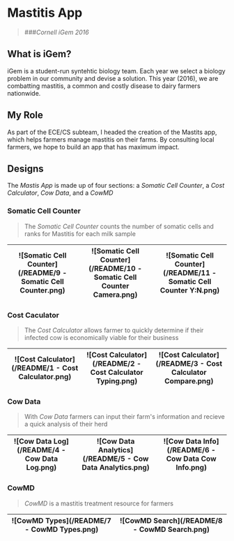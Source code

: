 # Mastitis App
> ###*Cornell iGem 2016*


## What is iGem?
iGem is a student-run syntehtic biology team. Each year we select a biology problem in our community and devise a solution. This year (2016), we are combatting mastitis, a common and costly disease to dairy farmers nationwide.


## My Role
As part of the ECE/CS subteam, I headed the creation of the Mastits app, which helps farmers manage mastitis on their farms. By consulting local farmers, we hope to build an app that has maximum impact.


## Designs
The *Mastis App* is made up of four sections: a *Somatic Cell Counter*, a *Cost Calculator*, *Cow Data*, and a *CowMD*

### Somatic Cell Counter
> The *Somatic Cell Counter* counts the number of somatic cells and ranks for Mastitis for each milk sample

|![Somatic Cell Counter](/README/9 - Somatic Cell Counter.png) | ![Somatic Cell Counter](/README/10 - Somatic Cell Counter Camera.png) | ![Somatic Cell Counter](/README/11 - Somatic Cell Counter Y:N.png)|
| ------------- |-------------| -----|

### Cost Caculator
> The *Cost Calculator* allows farmer to quickly determine if their infected cow is economically viable for their business

![Cost Calculator](/README/1 - Cost Calculator.png) | ![Cost Calculator](/README/2 - Cost Calculator Typing.png) | ![Cost Calculator](/README/3 - Cost Calculator Compare.png)
| ------------- |-------------| ----- |

### Cow Data
> With *Cow Data* farmers can input their farm's information and recieve a quick analysis of their herd

|![Cow Data Log](/README/4 - Cow Data Log.png) | ![Cow Data Analytics](/README/5 - Cow Data Analytics.png) | ![Cow Data Info](/README/6 - Cow Data Cow Info.png)|
| ------------- |-------------| -----|

### CowMD
> *CowMD* is a mastitis treatment resource for farmers

|![CowMD Types](/README/7 - CowMD Types.png) | ![CowMD Search](/README/8 - CowMD Search.png) 
| ------------- |-------------
